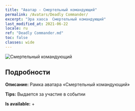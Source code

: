 ```yaml
---
title: "Аватар - Смертельный командующий"
permalink: /Avatars/Deadly Commander/
excerpt: "Эра хаоса  Смертельный командующий"
last_modified_at: 2021-06-22
locale: ru
ref: "Deadly Commander.md"
toc: false
classes: wide
---
```

 ![Смертельный командующий](/images/a/avatarFrame_21.png)

## Подробности

 **Описание:** Рамка аватара «Смертельный командующий» 

 **Tips:** Выдается за участие в событии 

 **Is available:**  + 

